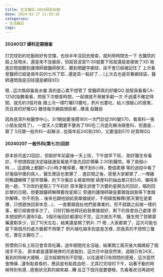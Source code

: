 ```yaml
---
title: 生活雜記-2024回診紀錄
date: 2024-02-17 21:39:16
categories: 
- 生活雜記
tags:
---
```


#### 20240127 婦科定期檢查
打完球到約吃飯剛好有空擋，也快半年沒回去檢查，就利用時間去一下
去醫院的路上狂喝水，還是來不及脹尿，但超音波室11:30就要下班就還是直接做了XD
剛進診間就聽到護理師跟醫師聊天，聽到關鍵字網球，該不會已經被記住了
上次看曾醫師已經是兩年前的七月了耶...還是乖一點好了...
(上次去也是背著網球袋，醫師還問我是羽球還是網球XD)

嗯...這次換卵巢長水瘤 真的是心累不想管了
曾醫師真的好暖QQ 說幫我看看CA-125的指數看看，問我下次檢查時間，一起做就不用被多戳一次
不過還不確定時間，就先約3個月後
跟上次一樣叮囑D3要吃，鈣片也要吃，給人很細心的感覺，而且真的好暖QQ
難怪每次網路預掛都...爆滿 超難掛

因為慈濟升格醫學中心，3/1開始要漲價180(一次門診從390變570，看兩科一張小朋友就飛了)，
一度天人交戰要不要為了180在二月底先解決婦產科，但還是...算了
5月跟一般外科一起解決...從兩年前240到390，又要漲到570 好貴啊QQ

#### 20240207 一般外科(第七次)回診
原本排月底23回診，但剛好年前最後一天上班，下午提早下班，
剛好醫生有看診，不想請假就決定碰碰運氣看能不能先回診領藥
2:30到醫院，等了兩個小時...，這週晚上都翻1~2小時才睡得著，睡不到8小時，整個累爆
等的過程中看了好幾個中獎的病人，醫生應該也累爆了...
進診間之後，感覺大家都累了...一陣雞同鴨講解釋了提早領藥、約下次看診＆檢查時間
婦產科的抽血單只到5/6，懶得多跑一趟，下次改約星期三下午的診
原本醫生誤會下次要約星期五的回診，瞄到回診單的日期，想要跟醫師解釋要改星期三
旁邊的護理師硬是要跟我說我等下會跟你解釋，你不用急...
後來也跟他說給我單據就好，不用跟我解釋(那天實在是累爆，只想趕快回家休息...)，
一直要跟我扯他們是專業的，但不就跟之前做一樣的事，都已經做很多次了，
只好打斷他拜託給我單據就好，剩下的我會自己處理
原本想說鈣片還有5盒，3個月後回診都還吃不完，這次就先不開，
醫生問了賀爾蒙藥還剩多少，回了10天左右，結果還是開了鈣片..??
嗯...大家都累了，這次可能也是下兩個月的處方籤都不用領了
鈣片越吃越多到底是怎樣...但我真的不想照三餐吃，實在太難吃了...

照慣例只有上班日會乖乖吃藥，過年期間完全沒碰，結果開工兩天後大姨媽殺了個措手不及，
原本都是還算規律的月底報到，這次月中就突然來，週期只有24天，看到的時候大傻眼...
這次經期特別不舒服，以往通常只有悶悶的感覺，這次竟然會陣痛...還有點昏昏的，應該是有點貧血吧...
尤其打完球的下午，站著不動的時候特別有感...感覺狀況真的越來越...糟
反正下個月就要健檢，先看看狀況再說吧